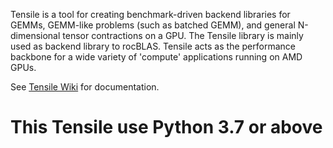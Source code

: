 Tensile is a tool for creating benchmark-driven backend libraries for GEMMs, GEMM-like problems (such as batched GEMM), and general N-dimensional tensor contractions on a GPU.
The Tensile library is mainly used as backend library to rocBLAS.
Tensile acts as the performance backbone for a wide variety of 'compute' applications running on AMD GPUs.

See [Tensile Wiki](https://github.com/RadeonOpenCompute/Tensile/wiki) for documentation.

# This Tensile use Python 3.7 or above
